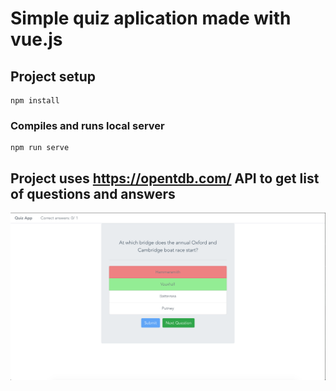 # Simple quiz aplication made with vue.js

## Project setup

```
npm install
```

### Compiles and runs local server

```
npm run serve
```

## Project uses https://opentdb.com/ API to get list of questions and answers

![alt screenshot](https://github.com/dembicki/vue-quiz/blob/master/src/assets/Screenshot.png)
